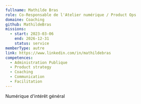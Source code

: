 ```yaml
---
fullname: Mathilde Bras
role: Co-Responsable de l'Atelier numérique / Product Ops
domaine: Coaching
github: MathildeBras
missions:
  - start: 2023-03-06
    end: 2026-12-31
    status: service
memberType: autre
link: https://www.linkedin.com/in/mathildebras
competences:
  - Administration Publique
  - Product strategy
  - Coaching
  - Communication
  - Facilitation
---
```

Numérique d'intérêt général